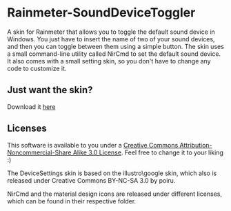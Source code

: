 # Rainmeter-SoundDeviceToggler
A skin for Rainmeter that allows you to toggle the default sound device in Windows.
You just have to insert the name of two of your sound devices, and then you can toggle between them using a simple button.
The skin uses a small command-line utility called NirCmd to set the default sound device.
It also comes with a small setting skin, so you don't have to change any code to customize it.

## Just want the skin?
Download it [here](https://www.dropbox.com/s/4hhoshqd6g4fkaq/SoundDeviceToggler_1.0.1.rmskin?dl=1)

## Licenses
This software is available to you under a [Creative Commons Attribution-Noncommercial-Share Alike 3.0 License](http://creativecommons.org/licenses/by-nc-sa/3.0/).
Feel free to change it to your liking :)

The DeviceSettings skin is based on the illustro\google skin, which also is released under Creative Commons BY-NC-SA 3.0 by poiru.

NirCmd and the material design icons are released under different licenses, which can be found in their respective folder.
